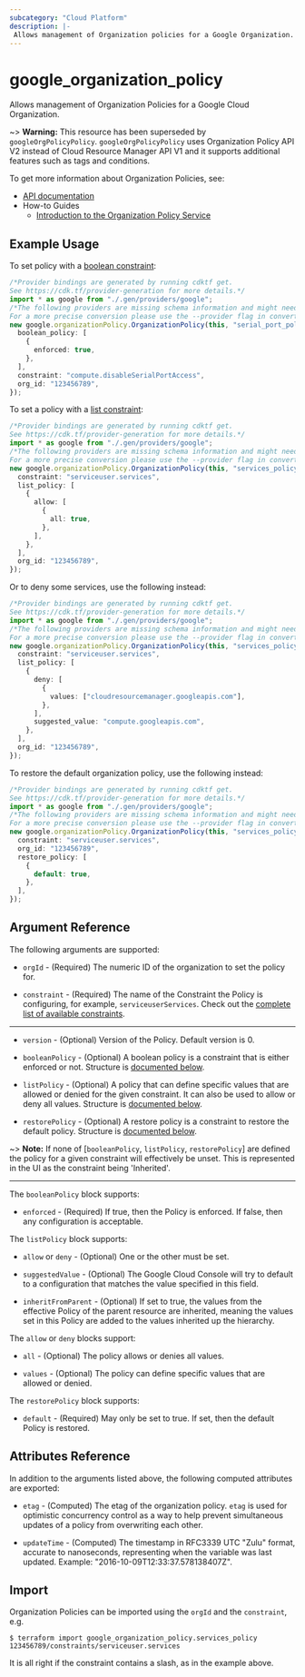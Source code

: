 ```yaml
---
subcategory: "Cloud Platform"
description: |-
 Allows management of Organization policies for a Google Organization.
---
```


# google\_organization\_policy

Allows management of Organization Policies for a Google Cloud Organization.

\~> **Warning:** This resource has been superseded by `googleOrgPolicyPolicy`. `googleOrgPolicyPolicy` uses Organization Policy API V2 instead of Cloud Resource Manager API V1 and it supports additional features such as tags and conditions.

To get more information about Organization Policies, see:

* [API documentation](https://cloud.google.com/resource-manager/reference/rest/v1/organizations/setOrgPolicy)
* How-to Guides
  * [Introduction to the Organization Policy Service](https://cloud.google.com/resource-manager/docs/organization-policy/overview)

## Example Usage

To set policy with a [boolean constraint](https://cloud.google.com/resource-manager/docs/organization-policy/quickstart-boolean-constraints):

```typescript
/*Provider bindings are generated by running cdktf get.
See https://cdk.tf/provider-generation for more details.*/
import * as google from "./.gen/providers/google";
/*The following providers are missing schema information and might need manual adjustments to synthesize correctly: google.
For a more precise conversion please use the --provider flag in convert.*/
new google.organizationPolicy.OrganizationPolicy(this, "serial_port_policy", {
  boolean_policy: [
    {
      enforced: true,
    },
  ],
  constraint: "compute.disableSerialPortAccess",
  org_id: "123456789",
});

```

To set a policy with a [list constraint](https://cloud.google.com/resource-manager/docs/organization-policy/quickstart-list-constraints):

```typescript
/*Provider bindings are generated by running cdktf get.
See https://cdk.tf/provider-generation for more details.*/
import * as google from "./.gen/providers/google";
/*The following providers are missing schema information and might need manual adjustments to synthesize correctly: google.
For a more precise conversion please use the --provider flag in convert.*/
new google.organizationPolicy.OrganizationPolicy(this, "services_policy", {
  constraint: "serviceuser.services",
  list_policy: [
    {
      allow: [
        {
          all: true,
        },
      ],
    },
  ],
  org_id: "123456789",
});

```

Or to deny some services, use the following instead:

```typescript
/*Provider bindings are generated by running cdktf get.
See https://cdk.tf/provider-generation for more details.*/
import * as google from "./.gen/providers/google";
/*The following providers are missing schema information and might need manual adjustments to synthesize correctly: google.
For a more precise conversion please use the --provider flag in convert.*/
new google.organizationPolicy.OrganizationPolicy(this, "services_policy", {
  constraint: "serviceuser.services",
  list_policy: [
    {
      deny: [
        {
          values: ["cloudresourcemanager.googleapis.com"],
        },
      ],
      suggested_value: "compute.googleapis.com",
    },
  ],
  org_id: "123456789",
});

```

To restore the default organization policy, use the following instead:

```typescript
/*Provider bindings are generated by running cdktf get.
See https://cdk.tf/provider-generation for more details.*/
import * as google from "./.gen/providers/google";
/*The following providers are missing schema information and might need manual adjustments to synthesize correctly: google.
For a more precise conversion please use the --provider flag in convert.*/
new google.organizationPolicy.OrganizationPolicy(this, "services_policy", {
  constraint: "serviceuser.services",
  org_id: "123456789",
  restore_policy: [
    {
      default: true,
    },
  ],
});

```

## Argument Reference

The following arguments are supported:

*   `orgId` - (Required) The numeric ID of the organization to set the policy for.

*   `constraint` - (Required) The name of the Constraint the Policy is configuring, for example, `serviceuserServices`. Check out the [complete list of available constraints](https://cloud.google.com/resource-manager/docs/organization-policy/understanding-constraints#available_constraints).

***

*   `version` - (Optional) Version of the Policy. Default version is 0.

*   `booleanPolicy` - (Optional) A boolean policy is a constraint that is either enforced or not. Structure is [documented
    below](#nested_boolean_policy).

*   `listPolicy` - (Optional) A policy that can define specific values that are allowed or denied for the given constraint. It can also be used to allow or deny all values. Structure is [documented below](#nested_list_policy).

*   `restorePolicy` - (Optional) A restore policy is a constraint to restore the default policy. Structure is [documented below](#nested_restore_policy).

\~> **Note:** If none of \[`booleanPolicy`, `listPolicy`, `restorePolicy`] are defined the policy for a given constraint will
effectively be unset. This is represented in the UI as the constraint being 'Inherited'.

***

<a name="nested_boolean_policy"></a>The `booleanPolicy` block supports:

* `enforced` - (Required) If true, then the Policy is enforced. If false, then any configuration is acceptable.

<a name="nested_list_policy"></a>The `listPolicy` block supports:

*   `allow` or `deny` - (Optional) One or the other must be set.

*   `suggestedValue` - (Optional) The Google Cloud Console will try to default to a configuration that matches the value specified in this field.

*   `inheritFromParent` - (Optional) If set to true, the values from the effective Policy of the parent resource
    are inherited, meaning the values set in this Policy are added to the values inherited up the hierarchy.

The `allow` or `deny` blocks support:

*   `all` - (Optional) The policy allows or denies all values.

*   `values` - (Optional) The policy can define specific values that are allowed or denied.

<a name="nested_restore_policy"></a>The `restorePolicy` block supports:

* `default` - (Required) May only be set to true. If set, then the default Policy is restored.

## Attributes Reference

In addition to the arguments listed above, the following computed attributes are
exported:

*   `etag` - (Computed) The etag of the organization policy. `etag` is used for optimistic concurrency control as a way to help prevent simultaneous updates of a policy from overwriting each other.

*   `updateTime` - (Computed) The timestamp in RFC3339 UTC "Zulu" format, accurate to nanoseconds, representing when the variable was last updated. Example: "2016-10-09T12:33:37.578138407Z".

## Import

Organization Policies can be imported using the `orgId` and the `constraint`, e.g.

```console
$ terraform import google_organization_policy.services_policy 123456789/constraints/serviceuser.services
```

It is all right if the constraint contains a slash, as in the example above.
